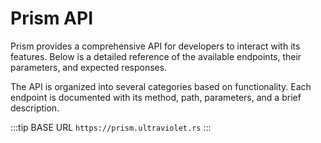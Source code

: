 # Prism API

Prism provides a comprehensive API for developers to interact with its features. Below is a detailed reference of the available endpoints, their parameters, and expected responses.

The API is organized into several categories based on functionality. Each endpoint is documented with its method, path, parameters, and a brief description.

:::tip BASE URL
`https://prism.ultraviolet.rs`
:::
